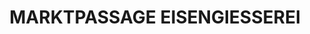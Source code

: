 ---
title: "MARKTPASSAGE EISENGIESSEREI"
url: /neukirch-lausitz/marktpassage-eisengiesserei/
shop: Einkaufszentrum
---